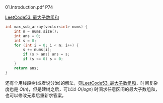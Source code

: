 01.Introduction.pdf P74

[LeetCode53. 最大子数组和](https://leetcode.cn/problems/maximum-subarray/solutions/228009/zui-da-zi-xu-he-by-leetcode-solution/)

```cpp
int max_sub_array(vector<int> nums) {
    int n = nums.size();
    int ans = 0;
    int s = 0;
    for (int i = 0; i < n; i++) {
        s += nums[i];
        if (s > ans) ans = s;
        if (s <= 0) s = 0;
    }
    return ans;
}
```

还有个用线段树(或者说分治)的解法，见[LeetCode53. 最大子数组和](https://leetcode.cn/problems/maximum-subarray/solutions/228009/zui-da-zi-xu-he-by-leetcode-solution/)，时间复杂度也是 $O(n)$，但是建树之后，可以以 $O(logn)$ 时间求任意区间的最大子数组和，也可以修改元素后重新求答案。